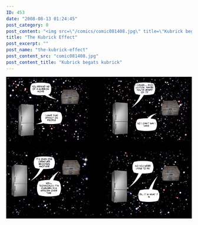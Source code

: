 ```yaml
---
ID: 453
date: "2008-08-13 01:24:45"
post_category: 0
post_content: "<img src=\"/comics/comic081408.jpg\" title=\"Kubrick begats kubrick\" />"
title: "The Kubrick Effect"
post_excerpt: ""
post_name: "the-kubrick-effect"
post_content_src: "comic081408.jpg"
post_content_title: "Kubrick begats kubrick"
---
```



[![Kubrick begats kubrick](/comics-hi-res/comic081408.jpg)](/comics-hi-res/comic081408.jpg)
